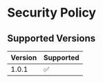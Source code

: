 # Security Policy

## Supported Versions

| Version | Supported          |
| ------- | ------------------ |
| 1.0.1   | :white_check_mark: |
